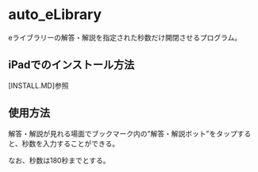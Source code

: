 # auto_eLibrary
eライブラリーの解答・解説を指定された秒数だけ開閉させるプログラム。

## iPadでのインストール方法
[INSTALL.MD]参照

## 使用方法
解答・解説が見れる場面でブックマーク内の"解答・解説ボット"をタップすると、秒数を入力することができる。

なお、秒数は180秒までとする。
